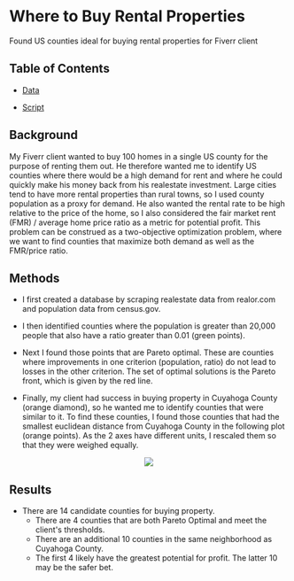 # Where to Buy Rental Properties
Found US counties ideal for buying rental properties for Fiverr client  

## Table of Contents

* [Data]()

* [Script]()

## Background

My Fiverr client wanted to buy 100 homes in a single US county for the purpose of renting them out. He therefore wanted me to identify US counties where there would be a high demand for rent and where he could quickly make his money back from his realestate investment. Large cities tend to have more rental properties than rural towns, so I used county population as a proxy for demand. He also wanted the rental rate to be high relative to the price of the home, so I also considered the fair market rent (FMR) / average home price ratio as a metric for potential profit. This problem can be construed as a two-objective optimization problem, where we want to find counties that maximize both demand as well as the FMR/price ratio. 

## Methods 

* I first created a database by scraping realestate data from realor.com and population data from census.gov. 

* I then identified counties where the population is greater than 20,000 people that also have a ratio greater than 0.01 (green points). 

* Next I found those points that are Pareto optimal. These are counties where improvements in one criterion (population, ratio) do not lead to losses in the other criterion. The set of optimal solutions is the Pareto front, which is given by the red line. 

* Finally, my client had success in buying property in Cuyahoga County (orange diamond), so he wanted me to identify counties that were similar to it. To find these counties, I found those counties that had the smallest euclidean distance from Cuyahoga County in the following plot (orange points). As the 2 axes have different units, I rescaled them so that they were weighed equally. 

<p align="center">
  <img src=https://user-images.githubusercontent.com/61156429/212129404-4fb64ff6-58b3-4d64-9e9f-202628315aac.png>
</p>

## Results

* There are 14 candidate counties for buying property. 
   - There are 4 counties that are both Pareto Optimal and meet the client's thresholds. 
   - There are an additional 10 counties in the same neighborhood as Cuyahoga County. 
   - The first 4 likely have the greatest potential for profit. The latter 10 may be the safer bet. 
